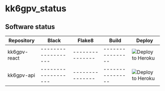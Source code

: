 # kk6gpv_status

## Software status

| Repository     | Black        | Flake8      | Build         | Deploy        |
| -------------- | ------------ | ----------- | ------------- | ------------- |
| kk6gpv-react | ------------------- | --------------- | ---------------- | ![Deploy to Heroku](https://github.com/areed145/kk6gpv-react/workflows/Deploy%20to%20Heroku/badge.svg) |
| kk6gpv-api | ------------------- | --------------- | ---------------- | ![Deploy to Heroku](https://github.com/areed145/kk6gpv-api/workflows/Deploy%20to%20Heroku/badge.svg) |
